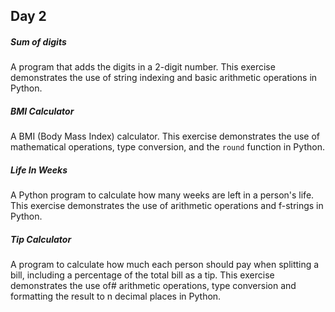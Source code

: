## Day 2
##### Sum of digits
A program that adds the digits in a 2-digit number. This exercise demonstrates the use of string indexing and basic arithmetic operations in Python.

##### BMI Calculator
A BMI (Body Mass Index) calculator. This exercise demonstrates the use of mathematical operations, type conversion, and the `round` function in Python.

##### Life In Weeks
A Python program to calculate how many weeks are left in a person's life. This exercise demonstrates the use of arithmetic operations and f-strings in Python.

##### Tip Calculator
A program to calculate how much each person should pay when splitting a bill, including a percentage of the total bill as a tip. This exercise demonstrates the use of# arithmetic operations, type conversion and formatting the result to n decimal places in Python. 
